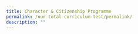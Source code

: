 ```yaml
---
title: Character & Citizenship Programme
permalink: /our-total-curriculum-test/permalink/
description: ""
---
```

